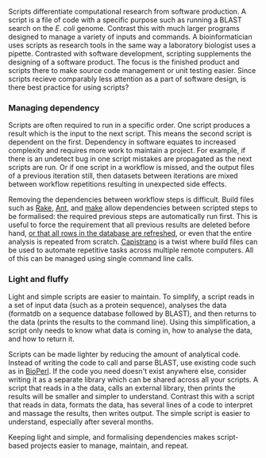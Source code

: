 Scripts differentiate computational research from software production. A script is a file of code with a specific purpose such as running a BLAST search on the *E. coli* genome. Contrast this with much larger programs designed to manage a variety of inputs and commands. A bioinformatician uses scripts as research tools in the same way a laboratory biologist uses a pipette. Contrasted with software development, scripting supplements the designing of a software product. The focus is the finished product and scripts there to make source code management or unit testing easier. Since scripts recieve comparably less attention as a part of software design, is there best practice for using scripts?

### Managing dependency

Scripts are often required to run in a specific order. One script produces a result which is the input to the next script. This means the second script is dependent on the first. Dependency in software equates to increased complexity and requires more work to maintain a project. For example, if there is an undetect bug in one script mistakes are propagated as the next scripts are run. Or if one script in a workflow is missed, and the output files of a previous iteration still, then datasets between iterations are mixed between workflow repetitions resulting in unexpected side effects.

Removing the dependencies between workflow steps is difficult. Build files such as [Rake][rake], [Ant][ant], and [make][make] allow dependencies between scripted steps to be formalised: the required previous steps are automatically run first. This is useful to force the requirement that all previous results are deleted before hand, [or that all rows in the database are refreshed][biorake], or even that the entire analysis is repeated from scratch. [Capistrano][cap] is a twist where build files can be used to automate repetitive tasks across multiple remote computers. All of this can be managed using single command line calls.

### Light and fluffy

Light and simple scripts are easier to maintain. To simplify, a script reads in a set of input data (such as a protein sequence), analyses the data (formatdb on a sequence database followed by BLAST), and then returns to the data (prints the results to the command line). Using this simplification, a script only needs to know what data is coming in, how to analyse the data, and how to return it.

Scripts can be made lighter by reducing the amount of analytical code. Instead of writing the code to call and parse BLAST, use existing code such as in [BioPerl][Perl]. If the code you need doesn't exist anywhere else, consider writing it as a separate library which can be shared across all your scripts. A script that reads in a the data, calls an external library, then prints the results will be smaller and simpler to understand. Contrast this with a script that reads in data, formats the data, has several lines of a code to interpret and massage the results, then writes output. The simple script is easier to understand, especially after several months.

Keeping light and simple, and formalising dependencies makes script-based projects easier to manage, maintain, and repeat.

[make]: http://www.gnu.org/software/make/
[ant]: http://ant.apache.org/
[rake]: http://rake.rubyforge.org/
[biorake]: http://github.com/jandot/biorake/tree/master
[cap]: http://www.capify.org/
[Perl]: http://www.bioperl.org/wiki/Main_Page
